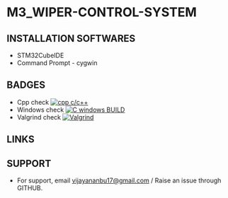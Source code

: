 # M3_WIPER-CONTROL-SYSTEM

## INSTALLATION SOFTWARES

* STM32CubeIDE
* Command Prompt - cygwin

## BADGES
 
* Cpp check [![cpp c/c++](https://github.com/Vijayan1707/M3_WIPER-CONTROL-SYSTEM/actions/workflows/c-cpp.yml/badge.svg)](https://github.com/Vijayan1707/M3_WIPER-CONTROL-SYSTEM/actions/workflows/c-cpp.yml)
* Windows check [![C windows BUILD](https://github.com/Vijayan1707/M3_WIPER-CONTROL-SYSTEM/actions/workflows/windows.yml/badge.svg)](https://github.com/Vijayan1707/M3_WIPER-CONTROL-SYSTEM/actions/workflows/windows.yml)
* Valgrind check [![Valgrind](https://github.com/Vijayan1707/M3_WIPER-CONTROL-SYSTEM/actions/workflows/Valgrind.yml/badge.svg)](https://github.com/Vijayan1707/M3_WIPER-CONTROL-SYSTEM/actions/workflows/Valgrind.yml)

## LINKS

## SUPPORT

* For support, email vijayananbu17@gmail.com / Raise an issue through GITHUB.
